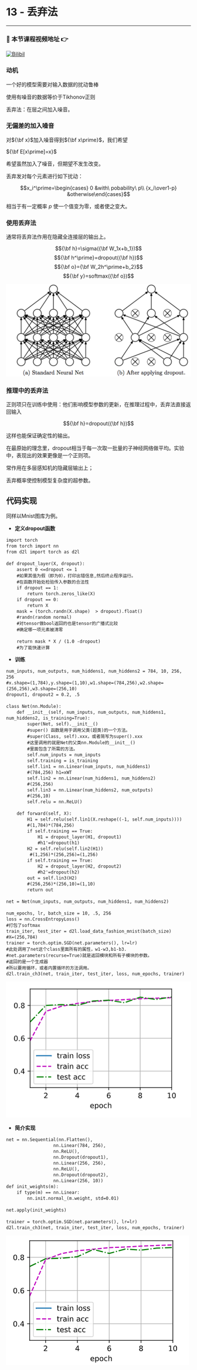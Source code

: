# 13 - 丢弃法

---

### 🎦 本节课程视频地址 👉
[![Bilibil](https://i1.hdslb.com/bfs/archive/f68d47e72ff00bd216c4c4fc8d44006540d91370.jpg@640w_400h_100Q_1c.webp)](https://www.bilibili.com/video/BV1Y5411c7aY?spm_id_from=333.999.0.0)

### 动机

一个好的模型需要对输入数据的扰动鲁棒

使用有噪音的数据等价于Tikhonov正则

丢弃法：在层之间加入噪音。

### 无偏差的加入噪音

对${\bf x}$加入噪音得到${\bf x\prime}$，我们希望

${\bf E[x\prime]=x}$

希望虽然加入了噪音，但期望不发生改变。

丢弃发对每个元素进行如下扰动：

$$x_i^\prime=\begin{cases}
0 &with\ pobability\ p\\
{x_i\over1-p} &otherwise\end{cases}$$

相当于有一定概率 $p$ 使一个值变为零，或者使之变大。

### 使用丢弃法

通常将丢弃法作用在隐藏全连接层的输出上。

$${\bf h}=\sigma({\bf W_1x+b_1})$$
$${\bf h^\prime}=dropout({\bf h})$$
$${\bf o}={\bf W_2h^\prime+b_2}$$
$${\bf y}=softmax({\bf o})$$

![使用丢弃法](\Images/1_iWQzxhVlvadk6VAJjsgXgg.png)


### 推理中的丢弃法

正则项只在训练中使用：他们影响模型参数的更新，在推理过程中，丢弃法直接返回输入

$${\bf h}=dropout({\bf h})$$

这样也能保证确定性的输出。

在最原始的理念里，dropout相当于每一次取一批量的子神经网络做平均。实验中，表现出的效果更像是一个正则项。

常作用在多层感知机的隐藏层输出上；

丢弃概率使控制模型复杂度的超参数。

## 代码实现

同样以Mnist图库为例。

- **定义dropout函数**

```
import torch
from torch import nn
from d2l import torch as d2l

def dropout_layer(X, dropout):
    assert 0 <=dropout <= 1
    #如果其值为假（即为0），打印出错信息,然后终止程序运行。
    #在函数开始处检验传入参数的合法性
    if dropout == 1:
        return torch.zeros_like(X)
    if dropout == 0:
        return X
    mask = (torch.randn(X.shape)  > dropout).float()
    #randn(random normal)
    #对tensor做bool返回的也是tensor的广播式比较
    #确定哪一项元素被清零
    
    return mask * X / (1.0 -dropout)
    #为了能快速计算
```

- **训练**

```
num_inputs, num_outputs, num_hiddens1, num_hiddens2 = 784, 10, 256, 256
#x.shape=(1,784),y.shape=(1,10),w1.shape=(784,256),w2.shape=(256,256),w3.shape=(256,10)
dropout1, dropout2 = 0.2, .5

class Net(nn.Module):
    def __init__(self, num_inputs, num_outputs, num_hiddens1, num_hiddens2, is_training=True):
        super(Net, self).__init__()
        #super() 函数是用于调用父类(超类)的一个方法。
        #super(Class, self).xxx，或者简写为super().xxx
        #这里调用的就是Net的父类nn.Module的__init__()
        #里面包含了所需的方法。
        self.num_inputs = num_inputs
        self.training = is_training
        self.lin1 = nn.Linear(num_inputs, num_hiddens1)
        #(784,256) h1=xWT
        self.lin2 = nn.Linear(num_hiddens1, num_hiddens2)
        #(256,256)
        self.lin3 = nn.Linear(num_hiddens2, num_outputs)
        #(256,10)
        self.relu = nn.ReLU()
    
    def forward(self, X):
        H1 = self.relu(self.lin1(X.reshape((-1, self.num_inputs))))
        #(1,784)*(784,256)
        if self.training == True:
            H1 = dropout_layer(H1, dropout1)
            #h1'=dropout(h1)
        H2 = self.relu(self.lin2(H1))
         #(1,256)*(256,256)=(1,256)
        if self.training == True:
            H2 = dropout_layer(H2, dropout2)
            #h2'=dropout(h2)
        out = self.lin3(H2)
        #(256,256)*(256,10)=(1,10)
        return out

net = Net(num_inputs, num_outputs, num_hiddens1, num_hiddens2)

num_epochs, lr, batch_size = 10, .5, 256
loss = nn.CrossEntropyLoss()
#打包了softmax
train_iter, test_iter = d2l.load_data_fashion_mnist(batch_size)
#X=(256,784)
trainer = torch.optim.SGD(net.parameters(), lr=lr)
#此处调用了net这个class里面所有的属性，w1-w3,b1-b3.
#net.parameters(recurse=True)就是返回模块和所有子模块的参数。
#返回的是一个生成器
#所以要用循环，或者内置循环的方法调用。
d2l.train_ch3(net, train_iter, test_iter, loss, num_epochs, trainer)
```
![训练结果](\Images/微信截图_20211217154852.png)

- **简介实现**

```
net = nn.Sequential(nn.Flatten(),
                  nn.Linear(784, 256),
                  nn.ReLU(),
                  nn.Dropout(dropout1),
                  nn.Linear(256, 256),
                  nn.ReLU(),
                  nn.Dropout(dropout2),
                  nn.Linear(256, 10))
def init_weights(m):
    if type(m) == nn.Linear:
        nn.init.normal_(m.weight, std=0.01)

net.apply(init_weights)

trainer = torch.optim.SGD(net.parameters(), lr=lr)
d2l.train_ch3(net, train_iter, test_iter, loss, num_epochs, trainer)
```
![](\Images/微信截图_20211217155233.png)